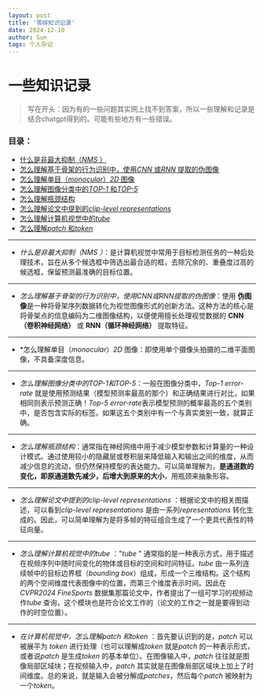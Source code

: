 ```yaml
---
layout: post
title: '零碎知识记录'
date: 2024-12-10
author: Sun
tags: 个人杂记
---
```


# 一些知识记录

> 写在开头：因为有的一些问题其实网上找不到答案，所以一些理解和记录是结合chatgpt得到的。可能有些地方有一些错误。

### 目录：

* [什么是非最大抑制（*NMS* ）](#008)
* [怎么理解基于骨架的行为识别中，使用*CNN* 或*RNN* 提取的伪图像](#007)
* [怎么理解单目（*monocular*）*2D* 图像](#006)
* [怎么理解图像分类中的*TOP-1* 和*TOP-5*](#005)
* [怎么理解瓶颈结构](#004)
* [怎么理解论文中提到的*clip-level representations*](#001)
* [怎么理解计算机视觉中的*tube*](#002)
* [怎么理解*patch* 和*token*](#003)

---

* <a id="008">*什么是非最大抑制（*NMS* ）*</a>：是计算机视觉中常用于目标检测任务的一种后处理技术，旨在从多个候选框中筛选出最合适的框，去除冗余的、重叠度过高的候选框，保留预测最准确的目标位置。

---

* <a id="007">*怎么理解基于骨架的行为识别中，使用CNN或RNN提取的伪图像*</a>：使用 **伪图像**是一种将骨架序列数据转化为视觉图像形式的创新方法。这种方法的核心是将骨架点的信息编码为二维图像结构，以便使用擅长处理视觉数据的 **CNN（卷积神经网络）** 或 **RNN（循环神经网络）** 提取特征。

---

* <a id="006">*怎么理解单目（*monocular*）*2D* 图像</a>：即使用单个摄像头拍摄的二维平面图像，不具备深度信息。

---

* <a id="005">*怎么理解图像分类中的TOP-1和TOP-5*</a>：一般在图像分类中，*Top-1 error-rate* 就是使用预测结果（模型预测率最高的那个）和正确结果进行对比，如果相同则表示预测正确！*Top-5 error-rate*表示模型预测的概率最高的五个类别中，是否包含实际的标签。如果这五个类别中有一个与真实类别一致，就算正确。

---

* <a id="004">*怎么理解瓶颈结构*</a>：通常指在神经网络中用于减少模型参数和计算量的一种设计模式。通过使用较小的隐藏层或卷积层来降低输入和输出之间的维度，从而减少信息的流动，但仍然保持模型的表达能力。可以简单理解为，**是通道数的变化，即原通道数先减少，后增大到原来的大小**，用瓶颈来抽象形容。

---

* <a id="001">*怎么理解论文中提到的clip-level representations* </a>：根据论文中的相关图描述，可以看到*clip-level representations* 是由一系列*representations* 转化生成的。因此，可以简单理解为是将多帧的特征组合生成了一个更具代表性的特征向量。

---

* <a id="002">*怎么理解计算机视觉中的tube*</a> ："*tube* " 通常指的是一种表示方式，用于描述在视频序列中随时间变化的物体或目标的空间和时间特征。*tube* 由一系列连续帧中的目标边界框（*bounding box*）组成，形成一个三维结构。这个结构的两个空间维度代表图像中的位置，而第三个维度表示时间。因此在*CVPR2024 FineSports* 数据集那篇论文中，作者提出了一组可学习的视频动作*tube* 查询，这个模块也是符合论文工作的（论文的工作之一就是要得到动作的时空位置）。

---

* <a id="003">*在计算机视觉中，怎么理解patch 和token*</a> ：首先要认识到的是，*patch* 可以被展平为 *token* 进行处理（也可以理解成*token* 就是*patch* 的一种表示形式，或者说*patch* 是生成*token* 的基本单位）。在图像输入中，*patch* 往往就是图像局部区域块；在视频输入中，*patch* 其实就是在图像局部区域块上加上了时间维度。总的来说，就是输入会被分解成*patches*，然后每个*patch* 被映射为一个*token*。

